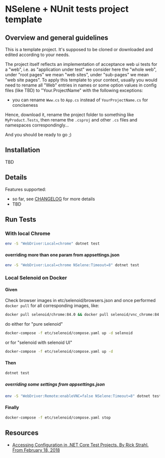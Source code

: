 # NSelene + NUnit tests project template

## Overview and general guidelines

This is a template project. It's supposed to be cloned or downloaded and edited according to your needs.

The project itself reflects an implementation of acceptance web ui tests for a "web", i.e. as "application under test" we consider here the "whole web", under "root pages" we mean "web sites", under "sub-pages" we mean "web site pages". To apply this template to your context, usually you would need to rename all "Web" entries in names or some option values in config files (like TBD) to "Your.ProjectName" with the following exceptions:

- you can rename `Www.cs` to `App.cs` instead of `YourProjectName.cs` for conciseness

Hence, download it, rename the project folder to something like ``MyProduct.Tests``, then rename the `.csproj` and other `.cs` files and namespaces correspondingly...

And you should be ready to go ;)

## Installation

TBD

## Details

Features supported:
- so far, see [CHANGELOG](https://github.com/yashaka/Web.Tests.Net/blob/master/CHANGELOG.md) for more details
- TBD

## Run Tests

### With local Chrome

```bash
env -S "WebDriver:Local=chrome" dotnet test
```

#### overriding more than one param from appsettings.json

```bash
env -S "WebDriver:Local=chrome NSelene:Timeout=8" dotnet test
```

### Local Selenoid on Docker

#### Given

Check browser images in etc/selenoid/browsers.json and once performed `docker pull` for all corresponding images, like: 

```bash
docker pull selenoid/chrome:84.0 && docker pull selenoid/vnc_chrome:84.0
```

do either for "pure selenoid"

```bash
docker-compose -f etc/selenoid/compose.yaml up -d selenoid
```

or for "selenoid with selenoid UI"

```bash
docker-compose -f etc/selenoid/compose.yaml up -d
```

#### Then

```bash
dotnet test
```

##### overriding some settings from appsettings.json

```bash
env -S "WebDriver:Remote:enableVNC=false NSelene:Timeout=8" dotnet test
```

#### Finally

```bash
docker-compose -f etc/selenoid/compose.yaml stop
```

## Resources

* [Accessing Configuration in .NET Core Test Projects. By Rick Strahl. From February 18, 2018](https://weblog.west-wind.com/posts/2018/Feb/18/Accessing-Configuration-in-NET-Core-Test-Projects)
